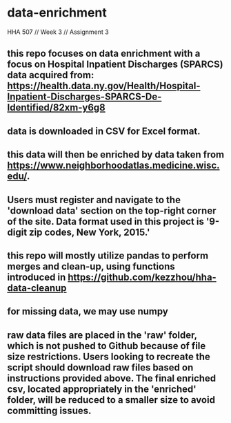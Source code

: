 # data-enrichment
HHA 507 // Week 3 // Assignment 3

## this repo focuses on data enrichment with a focus on Hospital Inpatient Discharges (SPARCS) data acquired from: https://health.data.ny.gov/Health/Hospital-Inpatient-Discharges-SPARCS-De-Identified/82xm-y6g8
## data is downloaded in CSV for Excel format.

## this data will then be enriched by data taken from https://www.neighborhoodatlas.medicine.wisc.edu/.
## Users must register and navigate to the 'download data' section on the top-right corner of the site. Data format used in this project is '9-digit zip codes, New York, 2015.'


## this repo will mostly utilize pandas to perform merges and clean-up, using functions introduced in https://github.com/kezzhou/hha-data-cleanup
## for missing data, we may use numpy

## raw data files are placed in the 'raw' folder, which is not pushed to Github because of file size restrictions. Users looking to recreate the script should download raw files based on instructions provided above. The final enriched csv, located appropriately in the 'enriched' folder, will be reduced to a smaller size to avoid committing issues. 
